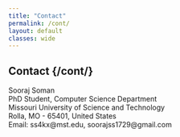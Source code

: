 ```yaml
---
title: "Contact"
permalink: /cont/
layout: default
classes: wide
---
```


## Contact {/cont/}

<div style="font-size: 14px;">
  Sooraj Soman<br>
  PhD Student, Computer Science Department<br>
  Missouri University of Science and Technology<br>  
  Rolla, MO - 65401, United States<br>  
  Email: <a href="mailto:ss4kx@mst.edu" style="text-decoration: none;">ss4kx@mst.edu</a>, <a href="mailto:soorajss1729@gmail.com" style="text-decoration: none;">soorajss1729@gmail.com</a><br>
</div>
